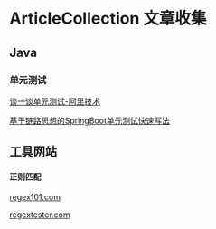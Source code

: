 # ArticleCollection 文章收集

## Java

### 单元测试

[谈一谈单元测试-阿里技术](https://mp.weixin.qq.com/s/ioya1kzdTGPB0oOZ3DUmig)

[基于链路思想的SpringBoot单元测试快速写法](https://mp.weixin.qq.com/s?__biz=MzIzOTU0NTQ0MA==&mid=2247506942&idx=1&sn=7c38f14039ce63a0abb09764350851b9&chksm=e92ae6f1de5d6fe73ad6a4118d9c9ec8a2caa6dc69b3ce2ba718955eb37c3f338e51ea165495&scene=178&cur_album_id=1538305828238262273#rd)


## 工具网站

#### 正则匹配
[regex101.com](https://regex101.com)

[regextester.com](https://www.regextester.com/)